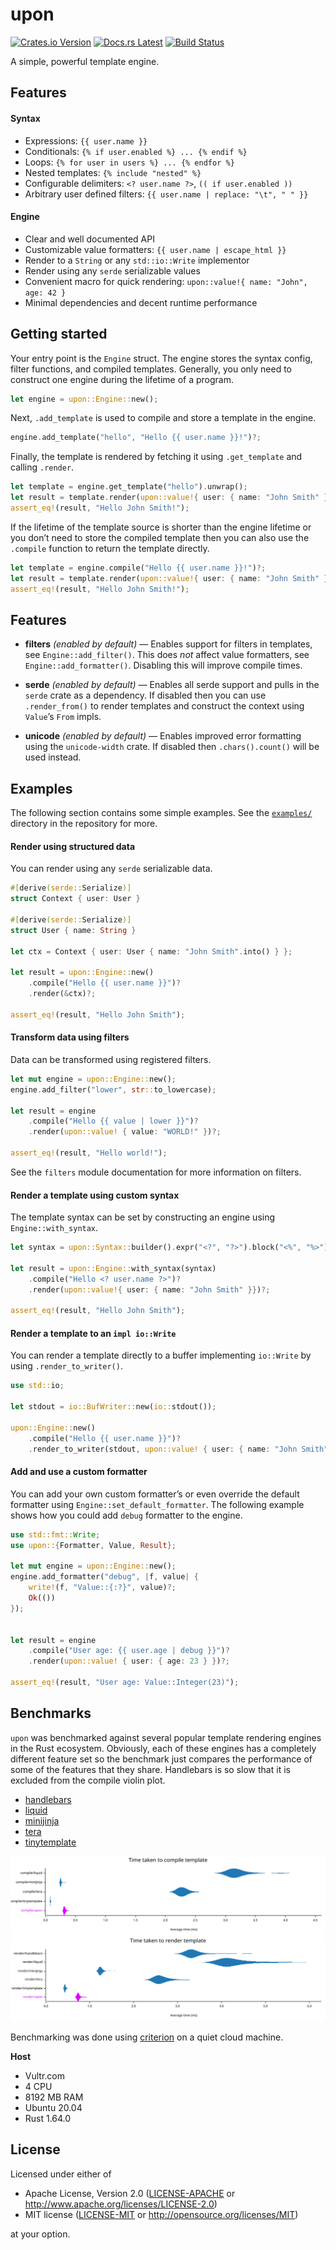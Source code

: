 <!-- generated by tools/gen-readme -->

# upon

[![Crates.io Version](https://img.shields.io/crates/v/upon.svg)](https://crates.io/crates/upon)
[![Docs.rs Latest](https://img.shields.io/badge/docs.rs-latest-blue.svg)](https://docs.rs/upon)
[![Build Status](https://img.shields.io/github/workflow/status/rossmacarthur/upon/build/trunk)](https://github.com/rossmacarthur/upon/actions?query=workflow%3Abuild)

A simple, powerful template engine.

## Features

#### Syntax

- Expressions: `{{ user.name }}`
- Conditionals: `{% if user.enabled %} ... {% endif %}`
- Loops: `{% for user in users %} ... {% endfor %}`
- Nested templates: `{% include "nested" %}`
- Configurable delimiters: `<? user.name ?>`, `(( if user.enabled ))`
- Arbitrary user defined filters: `{{ user.name | replace: "\t", " " }}`

#### Engine

- Clear and well documented API
- Customizable value formatters: `{{ user.name | escape_html }}`
- Render to a `String` or any `std::io::Write` implementor
- Render using any `serde` serializable values
- Convenient macro for quick rendering:
  `upon::value!{ name: "John", age: 42 }`
- Minimal dependencies and decent runtime performance

## Getting started

Your entry point is the `Engine` struct. The engine stores the syntax
config, filter functions, and compiled templates. Generally, you only need
to construct one engine during the lifetime of a program.

```rust
let engine = upon::Engine::new();
```

Next, `.add_template` is used to compile and store a
template in the engine.

```rust
engine.add_template("hello", "Hello {{ user.name }}!")?;
```

Finally, the template is rendered by fetching it using
`.get_template` and calling
`.render`.

```rust
let template = engine.get_template("hello").unwrap();
let result = template.render(upon::value!{ user: { name: "John Smith" }})?;
assert_eq!(result, "Hello John Smith!");
```

If the lifetime of the template source is shorter than the engine lifetime
or you don’t need to store the compiled template then you can also use the
`.compile` function to return the template directly.

```rust
let template = engine.compile("Hello {{ user.name }}!")?;
let result = template.render(upon::value!{ user: { name: "John Smith" }})?;
assert_eq!(result, "Hello John Smith!");
```

## Features

- **filters** *(enabled by default)* — Enables support for filters in
  templates, see `Engine::add_filter()`. This does *not* affect value
  formatters, see `Engine::add_formatter()`. Disabling this will improve
  compile times.

- **serde** *(enabled by default)* — Enables all serde support and pulls in
  the `serde` crate as a dependency. If disabled then you can use
  `.render_from()` to render templates and
  construct the context using `Value`’s `From` impls.

- **unicode** *(enabled by default)* — Enables improved error formatting
  using the `unicode-width` crate. If disabled then
  `.chars().count()` will be used instead.

## Examples

The following section contains some simple examples. See the
[`examples/`](https://github.com/rossmacarthur/upon/tree/trunk/examples) directory in the repository for more.

#### Render using structured data

You can render using any `serde` serializable data.

```rust
#[derive(serde::Serialize)]
struct Context { user: User }

#[derive(serde::Serialize)]
struct User { name: String }

let ctx = Context { user: User { name: "John Smith".into() } };

let result = upon::Engine::new()
    .compile("Hello {{ user.name }}")?
    .render(&ctx)?;

assert_eq!(result, "Hello John Smith");
```

#### Transform data using filters

Data can be transformed using registered filters.

```rust
let mut engine = upon::Engine::new();
engine.add_filter("lower", str::to_lowercase);

let result = engine
    .compile("Hello {{ value | lower }}")?
    .render(upon::value! { value: "WORLD!" })?;

assert_eq!(result, "Hello world!");
```

See the `filters` module documentation for more information on filters.

#### Render a template using custom syntax

The template syntax can be set by constructing an engine using
`Engine::with_syntax`.

```rust
let syntax = upon::Syntax::builder().expr("<?", "?>").block("<%", "%>").build();

let result = upon::Engine::with_syntax(syntax)
    .compile("Hello <? user.name ?>")?
    .render(upon::value!{ user: { name: "John Smith" }})?;

assert_eq!(result, "Hello John Smith");
```

#### Render a template to an `impl io::Write`

You can render a template directly to a buffer implementing `io::Write`
by using `.render_to_writer()`.

```rust
use std::io;

let stdout = io::BufWriter::new(io::stdout());

upon::Engine::new()
    .compile("Hello {{ user.name }}")?
    .render_to_writer(stdout, upon::value! { user: { name: "John Smith" }})?;
```

#### Add and use a custom formatter

You can add your own custom formatter’s or even override the default
formatter using `Engine::set_default_formatter`. The following example
shows how you could add `debug` formatter to the engine.

```rust
use std::fmt::Write;
use upon::{Formatter, Value, Result};

let mut engine = upon::Engine::new();
engine.add_formatter("debug", |f, value| {
    write!(f, "Value::{:?}", value)?;
    Ok(())
});


let result = engine
    .compile("User age: {{ user.age | debug }}")?
    .render(upon::value! { user: { age: 23 } })?;

assert_eq!(result, "User age: Value::Integer(23)");
```

## Benchmarks

`upon` was benchmarked against several popular template rendering engines in the
Rust ecosystem. Obviously, each of these engines has a completely different
feature set so the benchmark just compares the performance of some of the
features that they share. Handlebars is so slow that it is excluded from the
compile violin plot.

- [handlebars](https://crates.io/crates/handlebars)
- [liquid](https://crates.io/crates/liquid)
- [minijinja](https://crates.io/crates/minijinja)
- [tera](https://crates.io/crates/tera)
- [tinytemplate](https://crates.io/crates/tinytemplate)

![Violin plot of compile results](./benches/results/compile.svg)
![Violin plot of render results](./benches/results/render.svg)

Benchmarking was done using [criterion](https://crates.io/crates/criterion) on
a quiet cloud machine.

**Host**

- Vultr.com
- 4 CPU
- 8192 MB RAM
- Ubuntu 20.04
- Rust 1.64.0

## License

Licensed under either of

- Apache License, Version 2.0 ([LICENSE-APACHE](LICENSE-APACHE) or
  http://www.apache.org/licenses/LICENSE-2.0)
- MIT license ([LICENSE-MIT](LICENSE-MIT) or http://opensource.org/licenses/MIT)

at your option.
